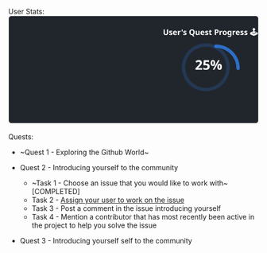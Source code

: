 
  User Stats:<br>
  ![User Draft Stats](/userCards/draft.svg?)

  
Quests:
  - ~Quest 1 - Exploring the Github World~
  - Quest 2 - Introducing yourself to the community
    - ~Task 1 - Choose an issue that you would like to work with~ [COMPLETED]
    - Task 2 - [Assign your user to work on the issue](https://github.com/caiton1/OSS-Doorway/issues/27)
    - Task 3 - Post a comment in the issue introducing yourself
    - Task 4 - Mention a contributor that has most recently been active in the project to help you solve the issue
    
  - Quest 3 - Introducing yourself self to the community
